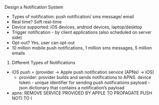 Design a Notification System
- Types of notification: push notification/ sms message/ email
- Real time? Soft real-time
- Device supported: iOS devices, android devices, laptop/desktop
- Trigger notification - by client applications (also scheduled on server side)
- Opt-out? Yes, user can opt-out
- 10 million mobile push notifications, 1 million sms messages, 5 million emails


1. Different Types of Notifications
* iOS push = (provider -> Apple push notification service (APNs) -> iOS)
    * provider: provider builds and sends notifications to APNS.
		device token - unique identifier for sending push notifications 
		payload - json dictionary that contains a notification’s payload
 * apns: REMOVE SERVICE PROVIDED BY APPLE TO PROPAGATE PUSH NOTI TO I
